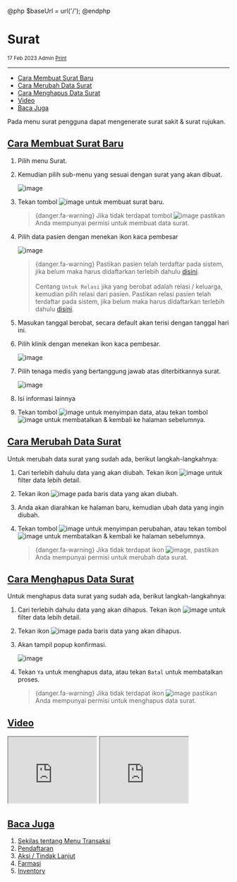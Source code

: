 @php
    $baseUrl = url('/');
@endphp

# Surat
<small><i class="far fa-calendar mr-2"></i>17 Feb 2023 <i class="far fa-user mr-2 ml-2"></i>Admin <i class="fas fa-print mr-2 ml-2"></i><a href="" onclick="print()">Print</a></small>
<script>
    function print() {
        var divContents = document.getElementsByClassName("documentation")[0].innerHTML;
        var a = window.open('', '', 'height=500, width=500');
        a.document.write(divContents);
        a.document.close();
        a.print();
    }
</script>

---
- [Cara Membuat Surat Baru](#create-letter)
- [Cara Merubah Data Surat](#edit-letter)
- [Cara Menghapus Data Surat](#delete-letter)
- [Video](#video)
- [Baca Juga](#baca-juga)

Pada menu surat pengguna dapat mengenerate surat sakit & surat rujukan.

<a name="create-letter">

## [Cara Membuat Surat Baru](#)
1. Pilih menu Surat.
2. Kemudian pilih sub-menu yang sesuai dengan surat yang akan dibuat.

    ![image]({{$baseUrl}}/public/img/docs/letter-1.png)

3. Tekan tombol ![image]({{$baseUrl}}/public/img/docs/create.png) untuk membuat surat baru.

    > {danger.fa-warning} Jika tidak terdapat tombol ![image]({{$baseUrl}}/public/img/docs/create.png) pastikan Anda mempunyai permisi untuk membuat data surat.

4. Pilih data pasien dengan menekan ikon kaca pembesar

    ![image]({{$baseUrl}}/public/img/docs/registration-3.png)

    > {danger.fa-warning} Pastikan pasien telah terdaftar pada sistem, jika belum maka harus didaftarkan terlebih dahulu <a href="{{$baseUrl}}/master/employee">disini</a>.<br><br>Centang `Untuk Relasi` jika yang berobat adalah relasi / keluarga, kemudian pilih relasi dari pasien. Pastikan relasi pasien telah terdaftar pada sistem, jika belum maka harus didaftarkan terlebih dahulu <a href="{{$baseUrl}}/master/employee">disini</a>.
5. Masukan tanggal berobat, secara default akan terisi dengan tanggal hari ini.
6. Pilih klinik dengan menekan ikon kaca pembesar.

    ![image]({{$baseUrl}}/public/img/docs/registration-5.png)

7. Pilih tenaga medis yang bertanggung jawab atas diterbitkannya surat.

    ![image]({{$baseUrl}}/public/img/docs/registration-6.png)
8. Isi informasi lainnya
9. Tekan tombol ![image]({{$baseUrl}}/public/img/docs/save.png) untuk menyimpan data, atau tekan tombol ![image]({{$baseUrl}}/public/img/docs/back.png) untuk membatalkan & kembali ke halaman sebelumnya.

<a name="edit-letter">

## [Cara Merubah Data Surat](#)
Untuk merubah data surat yang sudah ada, berikut langkah-langkahnya:
1. Cari terlebih dahulu data yang akan diubah. Tekan ikon ![image]({{$baseUrl}}/public/img/docs/filter.png) untuk filter data lebih detail.
2. Tekan ikon ![image]({{$baseUrl}}/public/img/docs/edit.png) pada baris data yang akan diubah.
3. Anda akan diarahkan ke halaman baru, kemudian ubah data yang ingin diubah.
4. Tekan tombol ![image]({{$baseUrl}}/public/img/docs/save.png) untuk menyimpan perubahan, atau tekan tombol ![image]({{$baseUrl}}/public/img/docs/back.png) untuk membatalkan & kembali ke halaman sebelumnya.

    > {danger.fa-warning} Jika tidak terdapat ikon ![image]({{$baseUrl}}/public/img/docs/edit.png), pastikan Anda mempunyai permisi untuk merubah data surat.

<a name="delete-letter">

## [Cara Menghapus Data Surat](#)
Untuk menghapus data surat yang sudah ada, berikut langkah-langkahnya:
1. Cari terlebih dahulu data yang akan dihapus. Tekan ikon ![image]({{$baseUrl}}/public/img/docs/filter.png) untuk filter data lebih detail.
2. Tekan ikon ![image]({{$baseUrl}}/public/img/docs/delete.png) pada baris data yang akan dihapus.
3. Akan tampil popup konfirmasi.

    ![image]({{$baseUrl}}/public/img/docs/delete-confirm.png)

4. Tekan `Ya` untuk menghapus data, atau tekan `Batal` untuk membatalkan proses.

    > {danger.fa-warning} Jika tidak terdapat ikon ![image]({{$baseUrl}}/public/img/docs/delete.png) pastikan Anda mempunyai permisi untuk menghapus data surat.

<a name="video">

## [Video](#)
<iframe src="https://drive.google.com/file/d/1CLDq_0-mFSSWw_usRiVQMx4wxOUKxWPJ/preview" width="200" height="150" allow="autoplay"></iframe>
<iframe src="https://drive.google.com/file/d/1audQmKq2P7ZqX4zFLw6mXNgAc7XJR2az/preview" width="200" height="150" allow="autoplay"></iframe>

<a name="baca-juga">

## [Baca Juga](#)
1. <a href="transaction-overview">Sekilas tentang Menu Transaksi</a>
2. <a href="registration">Pendaftaran</a>
3. <a href="action">Aksi / Tindak Lanjut</a>
4. <a href="pharmacy">Farmasi</a>
5. <a href="inventory">Inventory</a>